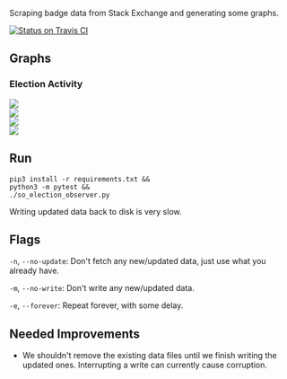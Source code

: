 Scraping badge data from Stack Exchange and generating some graphs.

[![Status on Travis CI](https://travis-ci.org/jeremybanks/badge-scraper.svg)](https://travis-ci.org/jeremybanks/badge-scraper)

## Graphs

### Election Activity

![](https://rawgit.com/jeremybanks/badge-scraper/master/images/election-6-both-per-hour.svg)  
![](https://rawgit.com/jeremybanks/badge-scraper/master/images/election-5-both-per-hour.svg)  
![](https://rawgit.com/jeremybanks/badge-scraper/master/images/election-4-both-per-hour.svg)  
![](https://rawgit.com/jeremybanks/badge-scraper/master/images/election-3-both-per-hour.svg)  

## Run

    pip3 install -r requirements.txt &&
    python3 -m pytest &&
    ./so_election_observer.py

Writing updated data back to disk is very slow.

## Flags

`-n`, `--no-update`: Don't fetch any new/updated data, just use what you already have.

`-m`, `--no-write`: Don't write any new/updated data.

`-e`, `--forever`: Repeat forever, with some delay.

## Needed Improvements

- We shouldn't remove the existing data files until we finish writing the updated ones. Interrupting a write can currently cause corruption.
